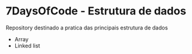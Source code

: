 # 7DaysOfCode - Estrutura de dados
Repository destinado a pratica das principais estrutura de dados

- Array
- Linked list